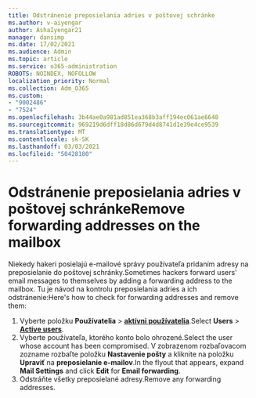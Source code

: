 ```yaml
---
title: Odstránenie preposielania adries v poštovej schránke
ms.author: v-aiyengar
author: AshaIyengar21
manager: dansimp
ms.date: 17/02/2021
ms.audience: Admin
ms.topic: article
ms.service: o365-administration
ROBOTS: NOINDEX, NOFOLLOW
localization_priority: Normal
ms.collection: Adm_O365
ms.custom:
- "9002486"
- "7524"
ms.openlocfilehash: 3b44ae0a981ad851ea368b3aff194ec061ae6648
ms.sourcegitcommit: 969219d6dff18d86d679d4d8741d1e39e4ce9539
ms.translationtype: MT
ms.contentlocale: sk-SK
ms.lasthandoff: 03/03/2021
ms.locfileid: "50428180"
---
```

# <a name="remove-forwarding-addresses-on-the-mailbox"></a><span data-ttu-id="24f22-102">Odstránenie preposielania adries v poštovej schránke</span><span class="sxs-lookup"><span data-stu-id="24f22-102">Remove forwarding addresses on the mailbox</span></span>

<span data-ttu-id="24f22-103">Niekedy hakeri posielajú e-mailové správy používateľa pridaním adresy na preposielanie do poštovej schránky.</span><span class="sxs-lookup"><span data-stu-id="24f22-103">Sometimes hackers forward users' email messages to themselves by adding a forwarding address to the mailbox.</span></span> <span data-ttu-id="24f22-104">Tu je návod na kontrolu preposielania adries a ich odstránenie:</span><span class="sxs-lookup"><span data-stu-id="24f22-104">Here's how to check for forwarding addresses and remove them:</span></span>

1. <span data-ttu-id="24f22-105">Vyberte položku **Používatelia**  >  **[aktívni používatelia](https://go.microsoft.com/fwlink/p/?linkid=834822)**.</span><span class="sxs-lookup"><span data-stu-id="24f22-105">Select **Users** > **[Active users](https://go.microsoft.com/fwlink/p/?linkid=834822)**.</span></span>
1. <span data-ttu-id="24f22-106">Vyberte používateľa, ktorého konto bolo ohrozené.</span><span class="sxs-lookup"><span data-stu-id="24f22-106">Select the user whose account has been compromised.</span></span> <span data-ttu-id="24f22-107">V zobrazenom rozbaľovacom zozname rozbaľte položku **Nastavenie pošty** a kliknite na položku **Upraviť** na **preposielanie e-mailov**.</span><span class="sxs-lookup"><span data-stu-id="24f22-107">In the flyout that appears, expand **Mail Settings** and click **Edit** for **Email forwarding**.</span></span>
1. <span data-ttu-id="24f22-108">Odstráňte všetky preposielané adresy.</span><span class="sxs-lookup"><span data-stu-id="24f22-108">Remove any forwarding addresses.</span></span>
